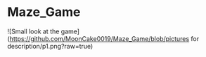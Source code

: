 # Maze_Game

![Small look at the game](https://github.com/MoonCake0019/Maze_Game/blob/pictures for description/p1.png?raw=true)
